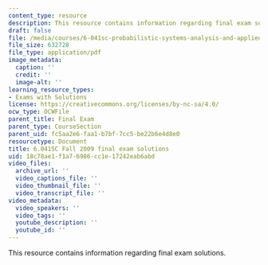 ```yaml
---
content_type: resource
description: This resource contains information regarding final exam solutions.
draft: false
file: /media/courses/6-041sc-probabilistic-systems-analysis-and-applied-probability-fall-2013/18c78ae1f1a76986cc1e17242eab6abd_MIT6_041SCF13_fin_f09_sol.pdf
file_size: 632728
file_type: application/pdf
image_metadata:
  caption: ''
  credit: ''
  image-alt: ''
learning_resource_types:
- Exams with Solutions
license: https://creativecommons.org/licenses/by-nc-sa/4.0/
ocw_type: OCWFile
parent_title: Final Exam
parent_type: CourseSection
parent_uid: fc5aa2e6-faa1-b7bf-7cc5-be22b6e4d8e0
resourcetype: Document
title: 6.041SC Fall 2009 final exam solutions
uid: 18c78ae1-f1a7-6986-cc1e-17242eab6abd
video_files:
  archive_url: ''
  video_captions_file: ''
  video_thumbnail_file: ''
  video_transcript_file: ''
video_metadata:
  video_speakers: ''
  video_tags: ''
  youtube_description: ''
  youtube_id: ''
---
```

This resource contains information regarding final exam solutions.